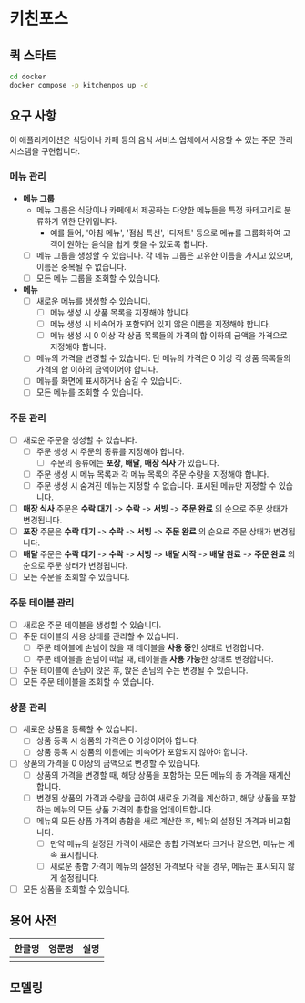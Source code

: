 # 키친포스

## 퀵 스타트

```sh
cd docker
docker compose -p kitchenpos up -d
```

## 요구 사항

이 애플리케이션은 식당이나 카페 등의 음식 서비스 업체에서 사용할 수 있는 주문 관리 시스템을 구현합니다.

### 메뉴 관리

- **메뉴 그룹**
    - 메뉴 그룹은 식당이나 카페에서 제공하는 다양한 메뉴들을 특정 카테고리로 분류하기 위한 단위입니다.
        - 예를 들어, '아침 메뉴', '점심 특선', '디저트' 등으로 메뉴를 그룹화하여 고객이 원하는 음식을 쉽게
          찾을 수 있도록 합니다.
    - [ ] 메뉴 그룹을 생성할 수 있습니다. 각 메뉴 그룹은 고유한 이름을 가지고 있으며, 이름은 중복될 수 없습니다.
    - [ ] 모든 메뉴 그룹을 조회할 수 있습니다.

- **메뉴**
    - [ ] 새로운 메뉴를 생성할 수 있습니다.
        - [ ] 메뉴 생성 시 상품 목록을 지정해야 합니다.
        - [ ] 메뉴 생성 시 비속어가 포함되어 있지 않은 이름을 지정해야 합니다.
        - [ ] 메뉴 생성 시 0 이상 각 상품 목록들의 가격의 합 이하의 금액을 가격으로 지정해야 합니다.
    - [ ] 메뉴의 가격을 변경할 수 있습니다. 단 메뉴의 가격은 0 이상 각 상품 목록들의 가격의 합 이하의 금액이어야 합니다.
    - [ ] 메뉴를 화면에 표시하거나 숨길 수 있습니다.
    - [ ] 모든 메뉴를 조회할 수 있습니다.

### 주문 관리

- [ ] 새로운 주문을 생성할 수 있습니다.
    - [ ] 주문 생성 시 주문의 종류를 지정해야 합니다.
        - [ ] 주문의 종류에는 **포장**, **배달**, **매장 식사** 가 있습니다.
    - [ ] 주문 생성 시 메뉴 목록과 각 메뉴 목록의 주문 수량을 지정해야 합니다.
    - [ ] 주문 생성 시 숨겨진 메뉴는 지정할 수 없습니다. 표시된 메뉴만 지정할 수 있습니다.
- [ ] **매장 식사** 주문은 **수락 대기** -> **수락** -> **서빙** -> **주문 완료** 의 순으로 주문 상태가 변경됩니다.
- [ ] **포장** 주문은 **수락 대기** -> **수락** -> **서빙** -> **주문 완료** 의 순으로 주문 상태가 변경됩니다.
- [ ] **배달** 주문은 **수락 대기** -> **수락** -> **서빙** -> **배달 시작** -> **배달 완료** -> **주문 완료** 의 순으로 주문 상태가 변경됩니다.
- [ ] 모든 주문을 조회할 수 있습니다.

### 주문 테이블 관리

- [ ] 새로운 주문 테이블을 생성할 수 있습니다.
- [ ] 주문 테이블의 사용 상태를 관리할 수 있습니다.
    - [ ] 주문 테이블에 손님이 앉을 때 테이블을 **사용 중**인 상태로 변경합니다.
    - [ ] 주문 테이블을 손님이 떠날 때, 테이블을 **사용 가능**한 상태로 변경합니다.
- [ ] 주문 테이블에 손님이 앉은 후, 앉은 손님의 수는 변경될 수 있습니다.
- [ ] 모든 주문 테이블을 조회할 수 있습니다.

### 상품 관리

- [ ] 새로운 상품을 등록할 수 있습니다.
    - [ ] 상품 등록 시 상품의 가격은 0 이상이어야 합니다.
    - [ ] 상품 등록 시 상품의 이름에는 비속어가 포함되지 않아야 합니다.
- [ ] 상품의 가격을 0 이상의 금액으로 변경할 수 있습니다.
    - [ ] 상품의 가격을 변경할 때, 해당 상품을 포함하는 모든 메뉴의 총 가격을 재계산합니다.
    - [ ] 변경된 상품의 가격과 수량을 곱하여 새로운 가격을 계산하고, 해당 상품을 포함하는 메뉴의 모든 상품 가격의 총합을 업데이트합니다.
    - [ ] 메뉴의 모든 상품 가격의 총합을 새로 계산한 후, 메뉴의 설정된 가격과 비교합니다.
        - [ ] 만약 메뉴의 설정된 가격이 새로운 총합 가격보다 크거나 같으면, 메뉴는 계속 표시됩니다.
        - [ ] 새로운 총합 가격이 메뉴의 설정된 가격보다 작을 경우, 메뉴는 표시되지 않게 설정됩니다.
- [ ] 모든 상품을 조회할 수 있습니다.

## 용어 사전

| 한글명 | 영문명 | 설명 |
|-----|-----|----|
|     |     |    |

## 모델링
